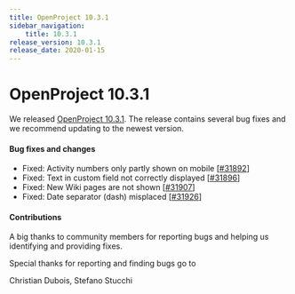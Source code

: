 ```yaml
---
title: OpenProject 10.3.1
sidebar_navigation:
    title: 10.3.1
release_version: 10.3.1
release_date: 2020-01-15
---
```


# OpenProject 10.3.1

We released [OpenProject 10.3.1](https://community.openproject.com/versions/1409).
The release contains several bug fixes and we recommend updating to the newest version.

<!--more-->
#### Bug fixes and changes

- Fixed: Activity numbers only partly shown on mobile \[[#31892](https://community.openproject.com/wp/31892)\]
- Fixed: Text in custom field not correctly displayed \[[#31896](https://community.openproject.com/wp/31896)\]
- Fixed: New Wiki pages are not shown \[[#31907](https://community.openproject.com/wp/31907)\]
- Fixed: Date separator (dash) misplaced \[[#31926](https://community.openproject.com/wp/31926)\]

#### Contributions
A big thanks to community members for reporting bugs and helping us identifying and providing fixes.

Special thanks for reporting and finding bugs go to

Christian  Dubois, Stefano Stucchi
